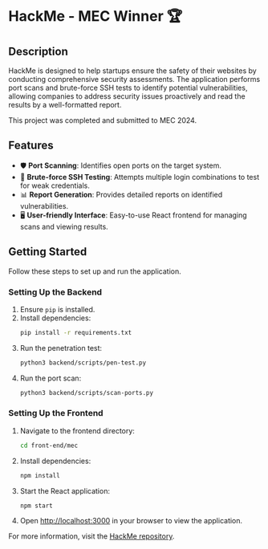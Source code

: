 # HackMe - MEC Winner 🏆

## Description
HackMe is designed to help startups ensure the safety of their websites by conducting comprehensive security assessments. The application performs port scans and brute-force SSH tests to identify potential vulnerabilities, allowing companies to address security issues proactively and read the results by a well-formatted report.

This project was completed and submitted to MEC 2024.

## Features
- 🛡️ **Port Scanning**: Identifies open ports on the target system.
- 🔐 **Brute-force SSH Testing**: Attempts multiple login combinations to test for weak credentials.
- 📊 **Report Generation**: Provides detailed reports on identified vulnerabilities.
- 🖥️ **User-friendly Interface**: Easy-to-use React frontend for managing scans and viewing results.

## Getting Started
Follow these steps to set up and run the application.

### Setting Up the Backend
1. Ensure `pip` is installed.
2. Install dependencies:
   ```bash
   pip install -r requirements.txt
   ```
3. Run the penetration test:
   ```bash
   python3 backend/scripts/pen-test.py
   ```
4. Run the port scan:
   ```bash
   python3 backend/scripts/scan-ports.py
   ```

### Setting Up the Frontend
1. Navigate to the frontend directory:
   ```bash
   cd front-end/mec
   ```
2. Install dependencies:
   ```bash
   npm install
   ```
3. Start the React application:
   ```bash
   npm start
   ```
4. Open [http://localhost:3000](http://localhost:3000) in your browser to view the application.

For more information, visit the [HackMe repository](https://github.com/shadielfares/HackMe).
